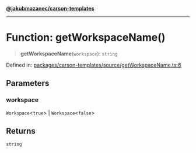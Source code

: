 [**@jakubmazanec/carson-templates**](../README.md)

---

# Function: getWorkspaceName()

> **getWorkspaceName**(`workspace`): `string`

Defined in:
[packages/carson-templates/source/getWorkspaceName.ts:6](https://github.com/jakubmazanec/tools/blob/a9ba87d349a220bbed24d161794f90a6ba6009e5/packages/carson-templates/source/getWorkspaceName.ts#L6)

## Parameters

### workspace

`Workspace`\<`true`\> | `Workspace`\<`false`\>

## Returns

`string`
